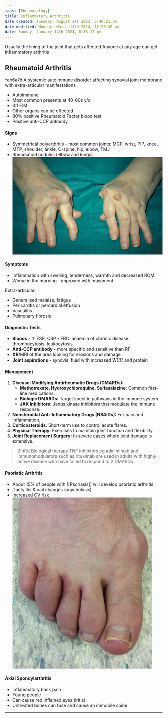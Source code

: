 ```yaml
---
tags: [Rheumatology]
title: Inflammatory Arthritis
date created: Tuesday, August 1st 2023, 5:40:21 pm
date modified: Monday, March 11th 2024, 12:20:38 pm
date: Sunday, January 14th 2024, 8:36:17 pm
---
```


Usually the lining of the joint that gets affected
Anyone at any age can get inflammatory arthritis

## Rheumatoid Arthritis

^ab6a7d
A systemic autoimmune disorder affecting synovial joint membrane with extra-articular manifestations 

- Autoimmune
- Most common presents at 40-60s y/o
- 3:1 F:M
- Other organs can be effected
- 80% positive Rheumatoid Factor blood test
- Positive anti-CCP antibody

#### Signs
- Symmetrical polyarthritis - most common joints: MCP, wrist, PIP, knee, MTP, shoulder, ankle, C-spine, hip, elbow, TMJ
- Rheumatoid nodules (elbow and lungs)
  ![|500](z_attachments/500.png)

#### Symptoms

- Inflammation with swelling, tenderness, warmth and decreased ROM.
- Worse in the morning - improved with movement

Extra-articular:
- Generalised malaise, fatigue
- Pericardtis or percardial effusion
- Vasculitis
- Pulmonary fibrosis

#### Diagnostic Tests

- **Bloods** - $\uparrow$ ESR, CRP - FBC: anaemia of chronic disease, thrombocytosis, leukocytosis
- **Anti-CCP antibody** - more specific and sensitive than RF 
- **XR**/MRI of the area looking for erosions and damage
- **Joint aspirations** - synovial fluid with increased WCC and protein

#### Management

1. **Disease-Modifying Antirheumatic Drugs (DMARDs):**
    - **Methotrexate, Hydroxychloroquine, Sulfasalazine:** Common first-line medications.
    - **Biologic DMARDs:** Target specific pathways in the immune system.
    - **JAK Inhibitors:** Janus kinase inhibitors that modulate the immune response.
2. **Nonsteroidal Anti-Inflammatory Drugs (NSAIDs):** For pain and inflammation.
3. **Corticosteroids:** Short-term use to control acute flares.
4. **Physical Therapy:** Exercises to maintain joint function and flexibility.
5. **Joint Replacement Surgery:** In severe cases where joint damage is extensive.

> [!Info] Biological therapy
> TNF inhibitors eg adalimimab and immunomodulators such as rituximab are used in adults with highly active disease who have failed to respond to 2 DMARDs
#### Psoriatic Arthritis

- About 15% of people with [[Psoriasis]] will develop psoriatic arthritis
- Dactylitis & nail changes (onycholysis)
- Increased CV risk
  ![|250](z_attachments/250.png)

#### Axial Spondylarthritis

- Inflammatory back pain
- Young people
- Can cause red inflamed eyes (iritis)
- Untreated bones can fuse and cause an immobile spine

<hr> 
